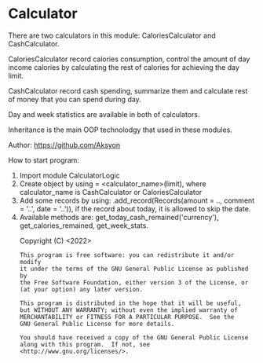 # Calculator
There are two calculators in this module: CaloriesCalculator and
CashCalculator.

CaloriesCalculator record calories consumption, control the amount
of day income calories by calculating the rest of calories for
achieving the day limit.

CashCalculator record cash spending, summarize them and calculate
rest of money that you can spend during day.

Day and week statistics are available in both of calculators.

Inheritance is the main OOP technolodgy that used in these modules.

Author: https://github.com/Aksyon 

How to start program:
1) Import module CalculatorLogic
2) Create object by using <object name> = <calculator_name>(limit), 
where calculator_name is CashCalculator or CaloriesCalculator
3) Add some records by using:
    <objecct name>.add_record(Records(amount = .., comment = '..', date = '..')),
    if the record about today, it is allowed to skip the date.
4) Available methods are:
get_today_cash_remained('currency'),
get_calories_remained,
get_week_stats.

Copyright (C) <2022>  <Aleksandr Aksyonov>

    This program is free software: you can redistribute it and/or modify
    it under the terms of the GNU General Public License as published by
    the Free Software Foundation, either version 3 of the License, or
    (at your option) any later version.

    This program is distributed in the hope that it will be useful,
    but WITHOUT ANY WARRANTY; without even the implied warranty of
    MERCHANTABILITY or FITNESS FOR A PARTICULAR PURPOSE.  See the
    GNU General Public License for more details.

    You should have received a copy of the GNU General Public License
    along with this program.  If not, see <http://www.gnu.org/licenses/>.